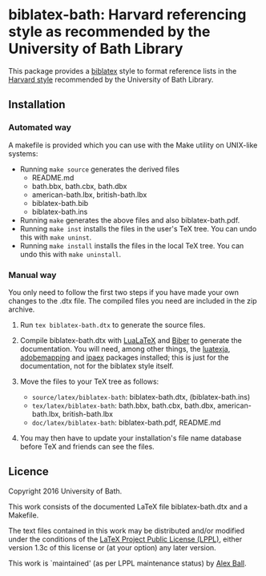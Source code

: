 # biblatex-bath: Harvard referencing style as recommended by the University of Bath Library

This package provides a [biblatex] style to format reference lists in the
[Harvard style][bath-harvard] recommended by the University of Bath Library.

## Installation

### Automated way

A makefile is provided which you can use with the Make utility on
UNIX-like systems:

  * Running `make source` generates the derived files
      - README.md
      - bath.bbx, bath.cbx, bath.dbx
      - american-bath.lbx, british-bath.lbx
      - biblatex-bath.bib
      - biblatex-bath.ins
  * Running `make` generates the above files and also biblatex-bath.pdf.
  * Running `make inst` installs the files in the user's TeX tree.
    You can undo this with `make uninst`.
  * Running `make install` installs the files in the local TeX tree.
    You can undo this with `make uninstall`.

### Manual way

You only need to follow the first two steps if you have made your own
changes to the .dtx file. The compiled files you need are included in
the zip archive.

 1. Run `tex biblatex-bath.dtx` to generate the source files.
 2. Compile biblatex-bath.dtx with [LuaLaTeX] and [Biber] to generate the
    documentation. You will need, among other things, the [luatexja],
    [adobemapping] and [ipaex] packages installed; this is just for the
    documentation, not for the biblatex style itself.
 3. Move the files to your TeX tree as follows:
      - `source/latex/biblatex-bath`:
        biblatex-bath.dtx,
        (biblatex-bath.ins)
      - `tex/latex/biblatex-bath`:
        bath.bbx,
        bath.cbx,
        bath.dbx,
        american-bath.lbx,
        british-bath.lbx
      - `doc/latex/biblatex-bath`:
        biblatex-bath.pdf,
        README.md

 4. You may then have to update your installation's file name database
    before TeX and friends can see the files.

[bath-harvard]: http://www.bath.ac.uk/library/infoskills/referencing-plagiarism/harvard-bath-style.html
[biblatex]: http://ctan.org/pkg/biblatex
[LuaLaTeX]: http://ctan.org/pkg/lualatex-doc
[Biber]: http://ctan.org/pkg/biber
[luatexja]: http://ctan.org/pkg/luatexja
[adobemapping]: http://ctan.org/pkg/adobemapping
[ipaex]: http://ctan.org/pkg/ipaex

## Licence

Copyright 2016 University of Bath.

This work consists of the documented LaTeX file biblatex-bath.dtx and a Makefile.

The text files contained in this work may be distributed and/or modified
under the conditions of the [LaTeX Project Public License (LPPL)][lppl],
either version 1.3c of this license or (at your option) any later
version.

This work is `maintained' (as per LPPL maintenance status) by [Alex Ball][me].

[lppl]: http://www.latex-project.org/lppl.txt "LaTeX Project Public License (LPPL)"
[me]: https://github.bath.ac.uk/ab318/bathbib "Alex Ball"

